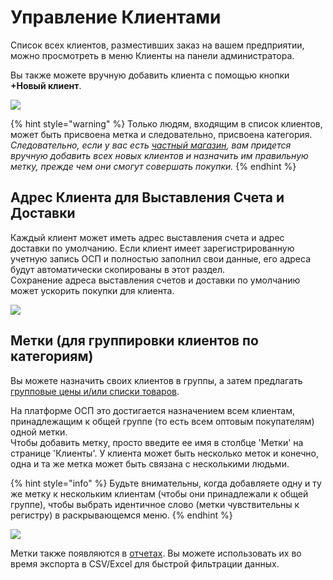 # Управление Клиентами

Список всех клиентов, разместивших заказ на вашем предприятии, можно просмотреть в меню Клиенты на панели администратора.

Вы также можете вручную добавить клиента с помощью кнопки **+Новый клиент**.

![](../../../.gitbook/assets/customer1%20%281%29.jpg)

{% hint style="warning" %}
Только людям, входящим в список клиентов, может быть присвоена метка и следовательно, присвоена категория.   
_Следовательно, если у вас есть_ [_частный магазин_](../private-shopfront.md)_, вам придется вручную добавить всех новых клиентов и назначить им правильную метку, прежде чем они смогут совершать покупки._
{% endhint %}

## Адрес Клиента для Выставления Счета и Доставки

Каждый клиент может иметь адрес выставления счета и адрес доставки по умолчанию. Если клиент имеет зарегистрированную учетную запись ОСП и полностью заполнил свои данные, его адреса будут автоматически скопированы в этот раздел.  
Сохранение адреса выставления счетов и доставки по умолчанию может ускорить покупки для клиента.

![](../../../.gitbook/assets/customeraddress.jpg)

## Метки \(для группировки клиентов по категориям\)

Вы можете назначить своих клиентов в группы, а затем предлагать [групповые цены и/или списки товаров](tags-and-tag-rules.md#customer-specific-pricing).

На платформе ОСП это достигается назначением всем клиентам, принадлежащим к общей группе \(то есть всем оптовым покупателям\) одной метки.  
Чтобы добавить метку, просто введите ее имя в столбце 'Метки' на странице 'Клиенты'. У клиента может быть несколько меток и конечно, одна и та же метка может быть связана с несколькими людьми.

{% hint style="info" %}
Будьте внимательны, когда добавляете одну и ту же метку к нескольким клиентам \(чтобы они принадлежали к общей группе\), чтобы выбрать идентичное слово \(метки чувствительны к регистру\) в раскрывающемся меню.
{% endhint %}

![](../../../.gitbook/assets/tags1.jpg)

Метки также появляются в [отчетах](../../reports.md). Вы можете использовать их во время экспорта в CSV/Excel для быстрой фильтрации данных.

